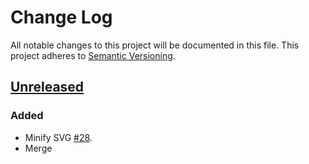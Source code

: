 # Change Log
All notable changes to this project will be documented in this file.
This project adheres to [Semantic Versioning](http://semver.org/).


## [Unreleased]
### Added
- Minify SVG [#28].
- Merge <script> [#19].

### Changed
- Remove redundant `type="submit"` from `<button>` [#31].

### Fixed
- Windows build [#30].


## [0.1.4] - 2016-02-16
### Added
- Minify JSON.
- Merge multiple `<style>` into one.
- Collapse boolean attributes.
- Remove redundant attributes.
- HTML minifiers benchmark [#22].

### Changed
- Expand list of JSON-like mime types [#20].


## [0.1.3] - 2016-02-09
### Fixed
- Don't alter HTML comments inside not relevant modules [#17].


## [0.1.2] - 2016-02-07
### Fixed
- Don't remove conditional comments in safe mode [#13].
- Downgrade: `String.startsWith -> String.search`.


## [0.1.1] - 2016-01-31
### Added
- Minify CSS inside `<style>` tags and `style` attributes.
- Minify JS inside `<script>` tags and `on*` attributes.

### Changed
- Remove attributes that contains only white spaces.




[Unreleased]: https://github.com/maltsev/htmlnano/compare/0.1.4...HEAD
[0.1.4]: https://github.com/maltsev/htmlnano/compare/0.1.3...0.1.4
[0.1.3]: https://github.com/maltsev/htmlnano/compare/0.1.2...0.1.3
[0.1.2]: https://github.com/maltsev/htmlnano/compare/0.1.1...0.1.2
[0.1.1]: https://github.com/maltsev/htmlnano/compare/0.1.0...0.1.1


[#31]: https://github.com/maltsev/htmlnano/issues/31
[#30]: https://github.com/maltsev/htmlnano/issues/30
[#28]: https://github.com/maltsev/htmlnano/issues/28
[#22]: https://github.com/maltsev/htmlnano/issues/22
[#20]: https://github.com/maltsev/htmlnano/issues/20
[#19]: https://github.com/maltsev/htmlnano/issues/19
[#17]: https://github.com/maltsev/htmlnano/issues/17
[#13]: https://github.com/maltsev/htmlnano/issues/13